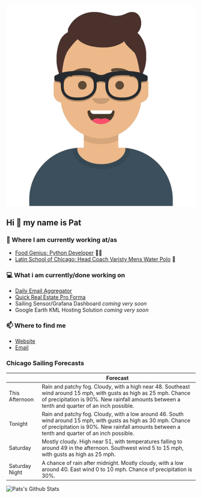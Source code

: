 [![Social banner for p-j-falconer](https://raw.githubusercontent.com/P-J-FALCONER/P-J-FALCONER/master/assets/avataaars.svg)](https://patfalconer.com/)
## Hi :wave: my name is Pat

### 💼 Where I am currently working at/as
- [Food Genius: Python Developer](https://getfoodgenius.com/) 🍔🐍
- [Latin School of Chicago: Head Coach Varisty Mens Water Polo](https://www.latinschool.org/) 🤽


### 💻 What i am currently/done working on
 - [Daily Email Aggregator](https://github.com/P-J-FALCONER/dott_daily_mail)
 - [Quick Real Estate Pro Forma](https://github.com/P-J-FALCONER/henry)
 - Sailing Sensor/Grafana Dashboard *coming very soon*
 - Google Earth KML Hosting Solution *coming very soon*

### 📫 Where to find me
 - [Website](https://patfalconer.com/)
 - [Email](mailto:patrick.j.falconer@gmail.com)


### Chicago Sailing Forecasts
|   | Forecast  |
|---|---|
| This Afternoon | Rain and patchy fog. Cloudy, with a high near 48. Southeast wind around 15 mph, with gusts as high as 25 mph. Chance of precipitation is 90%. New rainfall amounts between a tenth and quarter of an inch possible. |
| Tonight | Rain and patchy fog. Cloudy, with a low around 46. South wind around 15 mph, with gusts as high as 30 mph. Chance of precipitation is 90%. New rainfall amounts between a tenth and quarter of an inch possible. |
| Saturday | Mostly cloudy. High near 51, with temperatures falling to around 49 in the afternoon. Southwest wind 5 to 15 mph, with gusts as high as 25 mph. |
| Saturday Night | A chance of rain after midnight. Mostly cloudy, with a low around 40. East wind 0 to 10 mph. Chance of precipitation is 30%. |

![Pats's Github Stats](https://github-readme-stats.vercel.app/api?username=p-j-falconer&show_icons=true&theme=radical)
